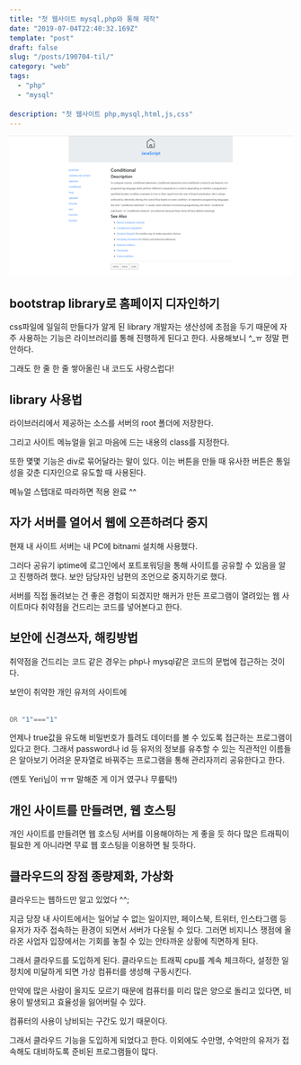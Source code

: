 ```yaml
---
title: "첫 웹사이트 mysql,php와 통해 제작"
date: "2019-07-04T22:40:32.169Z"
template: "post"
draft: false
slug: "/posts/190704-til/"
category: "web"
tags:
  - "php"
  - "mysql"

description: "첫 웹사이트 php,mysql,html,js,css"
---
```


![](/media/test-home.jpg)

## bootstrap library로 홈페이지 디자인하기

css파일에 일일히 만들다가 알게 된
library 개발자는 생산성에 초점을 두기 때문에
자주 사용하는 기능은 라이브러리를 통해 진행하게 된다고 한다. 사용해보니 ^_ㅠ 정말 편안하다.

그래도 한 줄 한 줄 쌓아올린 내 코드도 사랑스럽다!


## library 사용법

라이브러리에서 제공하는 소스를
서버의 root 폴더에 저장한다.

그리고 사이트 메뉴얼을 읽고 마음에 드는 내용의
class를 지정한다.

또한 몇몇 기능은 div로 묶어달라는 말이 있다.
이는 버튼을 만들 때 유사한 버튼은
통일성을 갖춘 디자인으로 유도할 때 사용된다.

메뉴얼 스텝대로 따라하면 적용 완료 ^^

## 자가 서버를 열어서 웹에 오픈하려다 중지

현재 내 사이트 서버는 내 PC에
bitnami 설치해 사용했다.

그러다 공유기 iptime에 로그인에서
포트포워딩을 통해 사이트를 공유할 수 있음을 알고 진행하려
했다. 보안 담당자인 남편의 조언으로 중지하기로 했다.

서버를 직접 돌려보는 건 좋은 경험이 되겠지만
해커가 만든 프로그램이 열려있는 웹 사이트마다
취약점을 건드리는 코드를 넣어본다고 한다.

## 보안에 신경쓰자, 해킹방법

취약점을 건드리는 코드 같은 경우는
php나 mysql같은 코드의 문법에 접근하는 것이다.

보안이 취약한 개인 유저의 사이트에

```php

OR "1"==="1"

```

언제나 true값을 유도해 비밀번호가 틀려도
데이터를 볼 수 있도록 접근하는 프로그램이 있다고 한다.
그래서 password나 id 등 유저의 정보를 유추할 수 있는
직관적인 이름들은 알아보기 어려운 문자열로 바꿔주는
프로그램을 통해 관리자끼리 공유한다고 한다.

(멘토 Yeri님이 ㅠㅠ 말해준 게 이거 였구나 무릎탁!)

## 개인 사이트를 만들려면, 웹 호스팅

개인 사이트를 만들려면 웹 호스팅 서버를 이용해야하는 게 좋을 듯 하다 많은 트래픽이 필요한 게 아니라면 무료 웹 호스팅을 이용하면 될 듯하다.

## 클라우드의 장점 종량제화, 가상화

클라우드는 웹하드만 알고 있었다 ^^;

지금 당장 내 사이트에서는 일어날 수 없는 일이지만,
페이스북, 트위터, 인스타그램 등
유저가 자주 접속하는 환경이 되면서 서버가 다운될 수 있다.
그러면 비지니스 쟁점에 올라온 사업자 입장에서는
기회를 놓칠 수 있는 안타까운 상황에 직면하게 된다.

그래서 클라우드를 도입하게 된다.
클라우드는 트래픽 cpu를 계속 체크하다,
설정한 일정치에 미달하게 되면 가상 컴퓨터를 생성해 구동시킨다.

만약에 많은 사람이 올지도 모르기 때문에
컴퓨터를 미리 많은 양으로 돌리고 있다면,
비용이 발생되고 효율성을 잃어버릴 수 있다.

컴퓨터의 사용이 낭비되는 구간도 있기 때문이다.

그래서 클라우드 기능을 도입하게 되었다고 한다.
이외에도 수만명, 수억만의 유저가 접속해도 대비하도록
준비된 프로그램들이 많다.